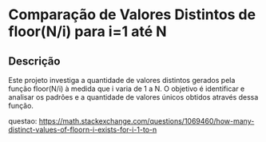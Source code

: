 # Comparação de Valores Distintos de floor(N/i) para i=1 até N

## Descrição
Este projeto investiga a quantidade de valores distintos gerados pela função floor(N/i) à medida que i varia de 1 a N. O objetivo é identificar e analisar os padrões e a quantidade de valores únicos obtidos através dessa função.

questao: https://math.stackexchange.com/questions/1069460/how-many-distinct-values-of-floorn-i-exists-for-i-1-to-n
